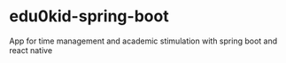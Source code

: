 # edu0kid-spring-boot
 App for time management and academic stimulation with spring boot and react native
